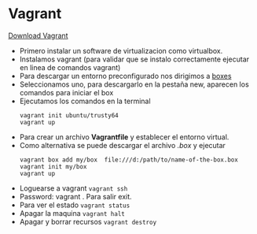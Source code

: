 # Vagrant

[Download Vagrant](https://developer.hashicorp.com/vagrant/downloads)

- Primero instalar un software de virtualizacion como virtualbox.
- Instalamos vagrant (para validar que se instalo correctamente ejecutar en linea de comandos vagrant)
- Para descargar un entorno preconfigurado nos dirigimos a [boxes](https://app.vagrantup.com/boxes/search?provider=virtualbox)
- Seleccionamos uno, para descargarlo en la pestaña new, aparecen los comandos para iniciar el box
- Ejecutamos los comandos en la terminal
    ```
    vagrant init ubuntu/trusty64
    vagrant up
    ```
- Para crear un archivo __Vagrantfile__ y establecer el entorno virtual.
- Como alternativa se puede descargar el archivo _.box_ y ejecutar
    ```
    vagrant box add my/box  file:///d:/path/to/name-of-the-box.box
    vagrant init my/box
    vagrant up
    ```
- Loguearse a vagrant ```vagrant ssh```
- Password: vagrant . Para salir exit.
- Para ver el estado ```vagrant status```
- Apagar la maquina ```vagrant halt```
- Apagar y borrar recursos ```vagrant destroy```
